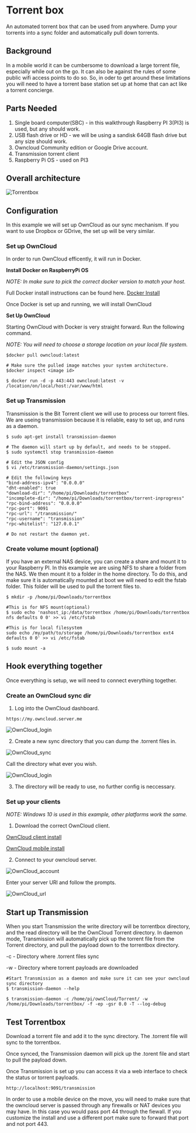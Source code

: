 # Torrent box

An automated torrent box that can be used from anywhere. Dump your torrents into a sync folder and automatically pull down torrents.

## Background

In a mobile world it can be cumbersome to download a large torrent file, especially while out on the go. It can also be against the rules of some public wifi access points to do so.
So, in oder to get around these limitations you will need to have a torrent base station set up at home that can act like a torrent concierge.

## Parts Needed

1. Single board computer(SBC) - in this walkthrough Raspberry PI 3(PI3) is used, but any should work.
2. USB flash drive or HD - we will be using a sandisk 64GB flash drive but any size should work.
3. Owncloud Community edition or Google Drive account.
4. Transmission torrent client
5. Raspberry Pi OS - used on PI3

## Overall architecture

![Torrentbox](images/architecture.png)

## Configuration

In this example we will set up OwnCloud as our sync mechanism. If you want to use Dropbox or GDrive, the set up will be very similar.

### Set up OwnCloud
In order to run OwnCloud efficently, it will run in Docker.

**Install Docker on RaspberryPi OS**

*NOTE: In make sure to pick the correct docker version to match your host.*

Full Docker install instructions can be found here. [Docker Install](https://docs.docker.com/engine/install/)

Once Docker is set up and running, we will install OwnCloud

**Set Up OwnCloud**

Starting OwnCloud with Docker is very straight forward. Run the following command.

*NOTE: You will need to choose a storage location on your local file system.*

```
$docker pull owncloud:latest

# Make sure the pulled image matches your system architecture.
$docker inspect <image id>

$ docker run -d -p 443:443 owncloud:latest -v /location/on/local/host:/var/www/html
```

### Set up Transmission

Transmission is the Bit Torrent client we will use to process our torrent files. We are useing transmission because it is reliable, easy to set up, and runs as a daemon.

```
$ sudo apt-get install transmission-daemon

# The daemon will start up by default, and needs to be stopped.
$ sudo systemctl stop transmission-daemon

# Edit the JSON config
$ vi /etc/transmission-daemon/settings.json

# Edit the following keys
"bind-address-ipv4": "0.0.0.0"
"dht-enabled": true
"download-dir": "/home/pi/Downloads/torrentbox"
"incomplete-dir": "/home/pi/Downloads/torrentbox/torrent-inprogress"
"rpc-bind-address": "0.0.0.0"
"rpc-port": 9091
"rpc-url": "/transmission/"
"rpc-username": "transmission"
"rpc-whitelist": "127.0.0.1"

# Do not restart the daemon yet.
```

### Create volume mount (optional)

If you have an external NAS device, you can create a share and mount it to your Raspberry PI. In this example we are using NFS to share a folder from the NAS.
We then mount it to a folder in the home directory. To do this, and make sure it is automatically mounted at boot we will need to edit the fstab folder. This folder will be
used to pull the torrent files to.
```
$ mkdir -p /home/pi/Downloads/torrentbox

#This is for NFS mount(optional)
$ sudo echo 'nashost_ip:/data/torrentbox /home/pi/Downloads/torrentbox nfs defaults 0 0' >> vi /etc/fstab

#This is for local filesystem
sudo echo /my/path/to/storage /home/pi/Downloads/torrentbox ext4 defaults 0 0' >> vi /etc/fstab

$ sudo mount -a
```

## Hook everything together

Once everything is setup, we will need to connect everything together.

### Create an OwnCloud sync dir

1. Log into the OwnCloud dashboard.

```
https://my.owncloud.server.me
```

![OwnCloud_login](images/oc_login.JPG)

2. Create a new sync directory that you can dump the .torrent files in.

![OwnCloud_sync](images/oc_newfolder.JPG)

Call the directory what ever you wish.

![OwnCloud_login](images/sync_dir.JPG)

3. The directory will be ready to use, no further config is neccessary.

### Set up your clients

*NOTE: Windows 10 is used in this example, other platforms work the same.*

1. Download the correct OwnCloud client.

[OwnCloud client install](https://owncloud.com/desktop-app/)

[OwnCloud mobile install](https://owncloud.com/mobile-apps/)

2. Connect to your owncloud server.

![OwnCloud_account](images/oc_account_button.JPG)

Enter your server URl and follow the prompts.

![OwnCloud_url](images/oc_connect_windows.JPG)

## Start up Transmission

When you start Transmission the write directory will be torrentbox directory, and the read directory will be the OwnCloud Torrent directory. In daemon mode, Transmission will automatically pick up the torrent file from the Torrent directory, and pull the payload down to the torrentbox directory.

-c - Directory where .torrent files sync

-w - Directory where torrent payloads are downloaded

```
#Start Transmission as a daemon and make sure it can see your owncloud sync directory
$ transmission-daemon --help

$ transmission-daemon -c /home/pi/ownCloud/Torrent/ -w /home/pi/Downloads/torrentbox/ -f -ep -gsr 0.0 -T --log-debug
```

## Test Torrentbox

Download a torrent file and add it to the sync directory. The .torrent file will sync to the torrentbox.

Once synced, the Transmission daemon will pick up the .torent file and start to pull the payload down.

Once Transmission is set up you can access it via a web interface to check the status or torrent payloads.

```
http://localhost:9091/transmission
```

In order to use a mobile device on the move, you will need to make sure that the owncloud server is passed through any firewalls or NAT devices you may have. In this case you would pass port 44 through the fiewall. If you customize the install and use a different port make sure to forward that port and not port 443.